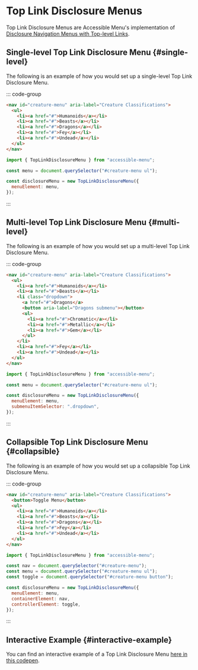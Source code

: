 # Top Link Disclosure Menus

Top Link Disclosure Menus are Accessible Menu's implementation of [Disclosure Navigation Menus with Top-level Links](https://www.w3.org/WAI/ARIA/apg/patterns/disclosure/examples/disclosure-navigation-hybrid/).

## Single-level Top Link Disclosure Menu {#single-level}

The following is an example of how you would set up a single-level Top Link Disclosure Menu.

::: code-group

```html
<nav id="creature-menu" aria-label="Creature Classifications">
  <ul>
    <li><a href="#">Humanoids</a></li>
    <li><a href="#">Beasts</a></li>
    <li><a href="#">Dragons</a></li>
    <li><a href="#">Fey</a></li>
    <li><a href="#">Undead</a></li>
  </ul>
</nav>

```

```js
import { TopLinkDisclosureMenu } from "accessible-menu";

const menu = document.querySelector("#creature-menu ul");

const disclosureMenu = new TopLinkDisclosureMenu({
  menuElement: menu,
});
```

:::

## Multi-level Top Link Disclosure Menu {#multi-level}

The following is an example of how you would set up a multi-level Top Link Disclosure Menu.

::: code-group

```html
<nav id="creature-menu" aria-label="Creature Classifications">
  <ul>
    <li><a href="#">Humanoids</a></li>
    <li><a href="#">Beasts</a></li>
    <li class="dropdown">
      <a href="#">Dragons</a>
      <button aria-label="Dragons submenu"></button>
      <ul>
        <li><a href="#">Chromatic</a></li>
        <li><a href="#">Metallic</a></li>
        <li><a href="#">Gem</a></li>
      </ul>
    </li>
    <li><a href="#">Fey</a></li>
    <li><a href="#">Undead</a></li>
  </ul>
</nav>
```

```js
import { TopLinkDisclosureMenu } from "accessible-menu";

const menu = document.querySelector("#creature-menu ul");

const disclosureMenu = new TopLinkDisclosureMenu({
  menuElement: menu,
  submenuItemSelector: ".dropdown",
});
```

:::

## Collapsible Top Link Disclosure Menu {#collapsible}

The following is an example of how you would set up a collapsible Top Link Disclosure Menu.

::: code-group

```html
<nav id="creature-menu" aria-label="Creature Classifications">
  <button>Toggle Menu</button>
  <ul>
    <li><a href="#">Humanoids</a></li>
    <li><a href="#">Beasts</a></li>
    <li><a href="#">Dragons</a></li>
    <li><a href="#">Fey</a></li>
    <li><a href="#">Undead</a></li>
  </ul>
</nav>
```

```js
import { TopLinkDisclosureMenu } from "accessible-menu";

const nav = document.querySelector("#creature-menu");
const menu = document.querySelector("#creature-menu ul");
const toggle = document.querySelector("#creature-menu button");

const disclosureMenu = new TopLinkDisclosureMenu({
  menuElement: menu,
  containerElement: nav,
  controllerElement: toggle,
});
```

:::

## Interactive Example {#interactive-example}

You can find an interactive example of a Top Link Disclosure Menu [here in this codepen](https://codepen.io/nickdjm/pen/xxJNzVR).
